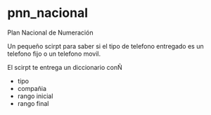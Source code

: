 # pnn_nacional
Plan Nacional de Numeración

Un pequeño scirpt para saber si el tipo de telefono entregado es un telefono fijo o un telefono movil. 

El scirpt te entrega un diccionario conÑ
 - tipo
 - compañia
 - rango inicial
 - rango final
